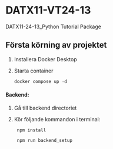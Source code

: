 # DATX11-VT24-13
DATX11-24-13_Python Tutorial Package

## Första körning av projektet
1. Installera Docker Desktop

3. Starta container
    ```javascript
    docker compose up -d
    ```

#### Backend:
1. Gå till backend directoriet

2. Kör följande kommandon i terminal:
    ```
     npm install
    ```
    ```
     npm run backend_setup
    ```

